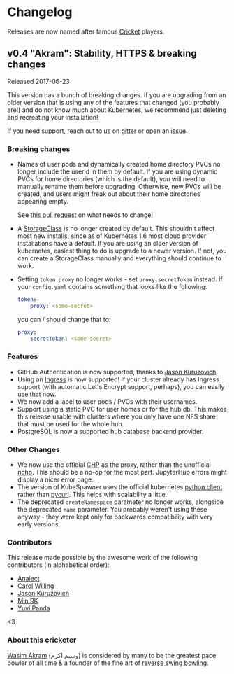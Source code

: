 # Changelog

Releases are now named after famous [Cricket](https://en.wikipedia.org/wiki/Cricket) players.

## v0.4 "Akram": Stability, HTTPS & breaking changes

Released 2017-06-23

This version has a bunch of breaking changes. If you are upgrading from an older 
version that is using any of the features that changed (you probably are!) and 
do not know much about Kubernetes, we recommend just deleting and recreating your
installation!

If you need support, reach out to us on
[gitter](https://gitter.im/jupyterhub/jupyterhub) or open an
[issue](https://github.com/jupyterhub/helm-chart/issues).

### Breaking changes ###

* Names of user pods and dynamically created home directory PVCs no longer include
  the userid in them by default. If you are using dynamic PVCs for home directories
  (which is the default), you will need to manually rename them before upgrading.
  Otherwise, new PVCs will be created, and users might freak out about their home
  directories appearing empty. 
  
  See [this pull request](https://github.com/jupyterhub/kubespawner/pull/56) on
  what needs to change! 

* A [StorageClass](https://kubernetes.io/docs/concepts/storage/persistent-volumes/#storageclasses)
  is no longer created by default. This shouldn't affect most new installs,
  since as of Kubernetes 1.6 most cloud provider installations have a default.
  If you are using an older version of kubernetes, easiest thing to do is upgrade
  to a newer version. If not, you can create a StorageClass manually and everything
  should continue to work.
  
* Setting `token.proxy` no longer works - set `proxy.secretToken` instead.
  If your `config.yaml` contains something that looks like the following:
  
  ```yaml
  token:
      proxy: <some-secret>
  ```
  
  you can / should change that to:
  
  ```yaml
  proxy:
      secretToken: <some-secret>
  ```


### Features ###

* GitHub Authentication is now supported, thanks to [Jason Kuruzovich](https://github.com/jkuruzovich).
* Using an [Ingress](https://kubernetes.io/docs/concepts/services-networking/ingress/) is
  now supported! If your cluster already has Ingress support (with automatic Let's Encrypt support, perhaps),
  you can easily use that now.
* We now add a label to user pods / PVCs with their usernames.
* Support using a static PVC for user homes or for the hub db. This makes this release usable
  with clusters where you only have one NFS share that must be used for the whole hub.
* PostgreSQL is now a supported hub database backend provider.
 
### Other Changes ###

* We now use the official [CHP](http://github.com/jupyterhub/configurable-http-proxy)
  as the proxy, rather than the unofficial [nchp](https://github.com/yuvipanda/jupyterhub-nginx-chp).
  This should be a no-op for the most part. JupyterHub errors might display a
  nicer error page.
* The version of KubeSpawner uses the official kubernetes 
  [python client](https://github.com/kubernetes-incubator/client-python/) rather than
  [pycurl](http://pycurl.io/). This helps with scalability a little.
* The deprecated `createNamespace` parameter no longer works, alongside the
  deprecated `name` parameter. You probably weren't using these anyway - they
  were kept only for backwards compatibility with very early versions.

### Contributors ###

This release made possible by the awesome work of the following contributors (in alphabetical order):

* [Analect](https://github.com/analect)
* [Carol Willing](https://github.com/willingc)
* [Jason Kuruzovich](https://github.com/jkuruzovich)
* [Min RK](https://github.com/minrk/)
* [Yuvi Panda](https://github.com/yuvipanda/)

<3

### About this cricketer ###

[Wasim Akram](https://en.wikipedia.org/wiki/Wasim_Akram) (وسیم اکرم) is considered by many to be
the greatest pace bowler of all time & a founder of the fine art of [reverse swing bowling](https://en.wikipedia.org/wiki/Swing_bowling#Reverse_swing).
